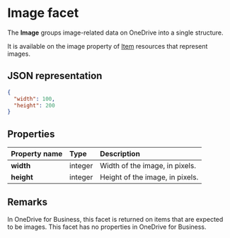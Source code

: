 # Image facet

The **Image** groups image-related data on OneDrive into a single structure.

It is available on the image property of [Item][item-resource] resources that
represent images.

## JSON representation

<!-- { "blockType": "resource", "@odata.type": "oneDrive.image" } -->
```json
{
  "width": 100,
  "height": 200
}
```

## Properties
| Property name | Type    | Description                     |
|:--------------|:--------|:--------------------------------|
| **width**     | integer | Width of the image, in pixels.  |
| **height**    | integer | Height of the image, in pixels. |

## Remarks

In OneDrive for Business, this facet is returned on items that are expected to be images. This facet has no properties in OneDrive for Business.

[item-resource]: ../resources/item.md

<!-- {
  "type": "#page.annotation",
  "description": "The image facet describes properties of an image like width and height",
  "keywords": "image,width,height,item,facet",
  "section": "documentation"
} -->
